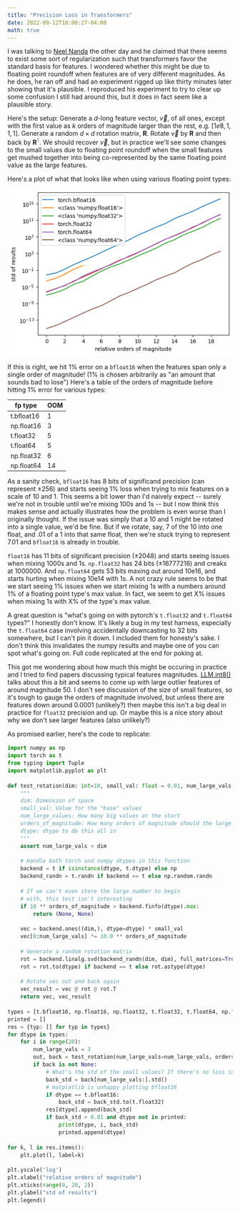 ```yaml
---
title: "Precision Loss in Transformers"
date: 2022-09-12T18:00:27-04:00
math: true
---
```


I was talking to [Neel Nanda](https://twitter.com/NeelNanda5) the other day and he claimed that there seems to exist some sort of regularization such that transformers favor the standard basis for features. I wondered whether this might be due to floating point roundoff when features are of very different magnitudes. As he does, he ran off and had an experiment rigged up like thirty minutes later showing that it's plausible. I reproduced his experiment to try to clear up some confusion I still had around this, but it does in fact seem like a plausible story.

Here's the setup: Generate a $d$-long feature vector, $\vec{v}$, of all ones, except with the first value as $k$ orders of magnitude larger than the rest, e.g. $[1e8, 1, 1, 1]$. Generate a random $d \times d$ rotation matrix, $\mathbf{R}$. Rotate $\vec{v}$ by $\mathbf{R}$ and then back by $\mathbf{R}^\intercal$. We should recover $\vec{v}$, but in practice we'll see some changes to the small values due to floating point roundoff when the small features get mushed together into being co-represented by the same floating point value as the large features.

Here's a plot of what that looks like when using various floating point types:

![Graph of floating point rotation loss](images/rotational_loss.png)

If this is right, we hit 1% error on a ``bfloat16`` when the features span only a single order of magnitude! (1% is chosen arbitrarily as "an amount that sounds bad to lose") Here's a table of the orders of magnitude before hitting 1% error for various types:

| fp type | OOM |
| ------- | --- |
| t.bfloat16 | 1 |
| np.float16 | 3 |
| t.float32 | 5 |
| t.float64 | 5 |
| np.float32 | 6 |
| np.float64 | 14 |

As a sanity check, ``bfloat16`` has 8 bits of significand precision (can represent ±256) and starts seeing 1% loss when trying to mix features on a scale of 10 and 1. This seems a bit lower than I'd naively expect -- surely we're not in trouble until we're mixing 100s and 1s -- but I now think this makes sense and actually illustrates how the problem is even worse than I originally thought. If the issue was simply that a 10 and 1 might be rotated into a single value, we'd be fine. But if we rotate, say, 7 of the 10 into one float, and .01 of a 1 into that same float, then we're stuck trying to represent 7.01 and ``bfloat16`` is already in trouble.

``float16`` has 11 bits of significant precision (±2048) and starts seeing issues when mixing 1000s and 1s. ``np.float32`` has 24 bits (±16777216) and creaks at 1000000. And ``np.float64`` gets 53 bits maxing out around 10e16, and starts hurting when mixing 10e14 with 1s. A not crazy rule seems to be that we start seeing 1% issues when we start mixing 1s with a numbers around 1% of a floating point type's max value. In fact, we seem to get X% issues when mixing 1s with X% of the type's max value.

A great question is "what's going on with pytorch's ``t.float32`` and ``t.float64`` types?" I honestly don't know. It's likely a bug in my test harness, especially the ``t.float64`` case involving accidentally downcasting to 32 bits somewhere, but I can't pin it down. I included them for honesty's sake. I don't think this invalidates the numpy results and maybe one of you can spot what's going on. Full code replicated at the end for poking at.

This got me wondering about how much this might be occuring in practice and I tried to find papers discussing typical features magnitudes. [LLM.int8()](https://arxiv.org/abs/2208.07339) talks about this a bit and seems to come up with large outlier features of around magnitude 50. I don't see discussion of the size of small features, so it's tough to gauge the orders of magnitude involved, but unless there are features down around 0.0001 (unlikely?) then maybe this isn't a big deal in practice for ``float32`` precision and up. Or maybe this is a nice story about why we don't see larger features (also unlikely?)

As promised earlier, here's the code to replicate:

```Python
import numpy as np
import torch as t
from typing import Tuple
import matplotlib.pyplot as plt

def test_rotation(dim: int=10, small_val: float = 0.01, num_large_vals: int = 2, orders_of_magnitude: int = 2, dtype = t.float32) -> Tuple[np.ndarray, np.ndarray]:
    """
    dim: Dimension of space
    small_val: Value for the "base" values
    num_large_values: How many big values at the start
    orders_of_magnitude: How many orders of magnitude should the large values be than the small ones
    dtype: dtype to do this all in
    """
    assert num_large_vals < dim

    # Handle both torch and numpy dtypes in this function
    backend = t if isinstance(dtype, t.dtype) else np
    backend_randn = t.randn if backend == t else np.random.randn

    # If we can't even store the large number to begin
    # with, this test isn't interesting
    if 10 ** orders_of_magnitude > backend.finfo(dtype).max:
        return (None, None)

    vec = backend.ones((dim,), dtype=dtype) * small_val
    vec[0:num_large_vals] *= 10.0 ** orders_of_magnitude

    # Generate a random rotation matrix
    rot = backend.linalg.svd(backend_randn(dim, dim), full_matrices=True)[0]
    rot = rot.to(dtype) if backend == t else rot.astype(dtype)

    # Rotate vec out and back again
    vec_result = vec @ rot @ rot.T
    return vec, vec_result

types = [t.bfloat16, np.float16, np.float32, t.float32, t.float64, np.float64]
printed = []
res = {typ: [] for typ in types}
for dtype in types:
    for i in range(20):
        num_large_vals = 3 
        out, back = test_rotation(num_large_vals=num_large_vals, orders_of_magnitude=i, dtype=dtype, small_val=1)
        if back is not None:
            # What's the std of the small values? If there's no loss in precision it would be 0.
            back_std = back[num_large_vals:].std()
            # matplotlib is unhappy plotting bfloat16
            if dtype == t.bfloat16:
                back_std = back_std.to(t.float32)
            res[dtype].append(back_std)
            if back_std > 0.01 and dtype not in printed:
                print(dtype, i, back_std)
                printed.append(dtype)

for k, l in res.items():
    plt.plot(l, label=k)

plt.yscale('log')
plt.xlabel("relative orders of magnitude")
plt.xticks(range(0, 20, 2))
plt.ylabel("std of results")
plt.legend()
```
